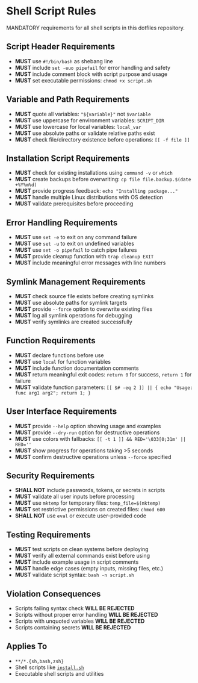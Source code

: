 # Shell Script Rules

MANDATORY requirements for all shell scripts in this dotfiles repository.

## Script Header Requirements

- **MUST** use `#!/bin/bash` as shebang line
- **MUST** include `set -euo pipefail` for error handling and safety
- **MUST** include comment block with script purpose and usage
- **MUST** set executable permissions: `chmod +x script.sh`

## Variable and Path Requirements

- **MUST** quote all variables: `"${variable}"` not `$variable`
- **MUST** use uppercase for environment variables: `SCRIPT_DIR`
- **MUST** use lowercase for local variables: `local_var`
- **MUST** use absolute paths or validate relative paths exist
- **MUST** check file/directory existence before operations: `[[ -f file ]]`

## Installation Script Requirements

- **MUST** check for existing installations using `command -v` or `which`
- **MUST** create backups before overwriting: `cp file file.backup.$(date +%Y%m%d)`
- **MUST** provide progress feedback: `echo "Installing package..."`
- **MUST** handle multiple Linux distributions with OS detection
- **MUST** validate prerequisites before proceeding

## Error Handling Requirements

- **MUST** use `set -e` to exit on any command failure
- **MUST** use `set -u` to exit on undefined variables
- **MUST** use `set -o pipefail` to catch pipe failures
- **MUST** provide cleanup function with `trap cleanup EXIT`
- **MUST** include meaningful error messages with line numbers

## Symlink Management Requirements

- **MUST** check source file exists before creating symlinks
- **MUST** use absolute paths for symlink targets
- **MUST** provide `--force` option to overwrite existing files
- **MUST** log all symlink operations for debugging
- **MUST** verify symlinks are created successfully

## Function Requirements

- **MUST** declare functions before use
- **MUST** use `local` for function variables
- **MUST** include function documentation comments
- **MUST** return meaningful exit codes: `return 0` for success, `return 1` for failure
- **MUST** validate function parameters: `[[ $# -eq 2 ]] || { echo "Usage: func arg1 arg2"; return 1; }`

## User Interface Requirements

- **MUST** provide `--help` option showing usage and examples
- **MUST** provide `--dry-run` option for destructive operations
- **MUST** use colors with fallbacks: `[[ -t 1 ]] && RED='\033[0;31m' || RED=''`
- **MUST** show progress for operations taking >5 seconds
- **MUST** confirm destructive operations unless `--force` specified

## Security Requirements

- **SHALL NOT** include passwords, tokens, or secrets in scripts
- **MUST** validate all user inputs before processing
- **MUST** use `mktemp` for temporary files: `temp_file=$(mktemp)`
- **MUST** set restrictive permissions on created files: `chmod 600`
- **SHALL NOT** use `eval` or execute user-provided code

## Testing Requirements

- **MUST** test scripts on clean systems before deploying
- **MUST** verify all external commands exist before using
- **MUST** include example usage in script comments
- **MUST** handle edge cases (empty inputs, missing files, etc.)
- **MUST** validate script syntax: `bash -n script.sh`

## Violation Consequences

- Scripts failing syntax check **WILL BE REJECTED**
- Scripts without proper error handling **WILL BE REJECTED**
- Scripts with unquoted variables **WILL BE REJECTED**
- Scripts containing secrets **WILL BE REJECTED**

## Applies To

- `**/*.{sh,bash,zsh}`
- Shell scripts like [`install.sh`](install.sh:1)
- Executable shell scripts and utilities
